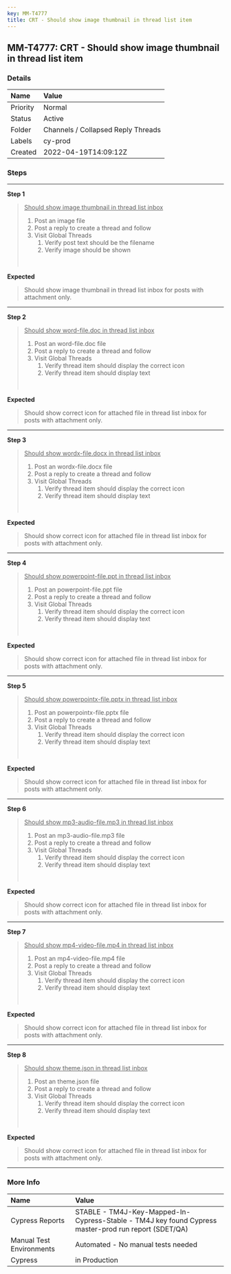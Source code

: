 ```yaml
---
key: MM-T4777
title: CRT - Should show image thumbnail in thread list item
---
```


## MM-T4777: CRT - Should show image thumbnail in thread list item

### Details

| Name     | Value                              |
| :------- | :--------------------------------- |
| Priority | Normal                             |
| Status   | Active                             |
| Folder   | Channels / Collapsed Reply Threads |
| Labels   | cy-prod                            |
| Created  | 2022-04-19T14:09:12Z               |

### Steps

<hr/>

**Step 1**

> <article><u>Should show image thumbnail in thread list inbox</u><ol><li>Post an image file</li><li>Post a reply to create a thread and follow</li><li>Visit Global Threads<ol><li>Verify post text should be the filename </li><li>Verify image should be shown</li></ol></li></ol><br /></article>

**Expected**

> <article>Should show image thumbnail in thread list inbox for posts with attachment only.</article>

<hr/>

**Step 2**

> <article><u>Should show word-file.doc in thread list inbox</u><ol><li>Post an word-file.doc file</li><li>Post a reply to create a thread and follow</li><li>Visit Global Threads<ol><li>Verify thread item should display the correct icon</li><li>Verify thread item should display text</li></ol></li></ol><br /></article>

**Expected**

> <article>Should show correct icon for attached file in thread list inbox for posts with attachment only.</article>

<hr/>

**Step 3**

> <article><u>Should show wordx-file.docx in thread list inbox</u><ol><li>Post an wordx-file.docx file</li><li>Post a reply to create a thread and follow</li><li>Visit Global Threads<ol><li>Verify thread item should display the correct icon</li><li>Verify thread item should display text</li></ol></li></ol><br /></article>

**Expected**

> <article>Should show correct icon for attached file in thread list inbox for posts with attachment only.</article>

<hr/>

**Step 4**

> <article><u>Should show powerpoint-file.ppt in thread list inbox</u><ol><li>Post an powerpoint-file.ppt file</li><li>Post a reply to create a thread and follow</li><li>Visit Global Threads<ol><li>Verify thread item should display the correct icon</li><li>Verify thread item should display text</li></ol></li></ol><br /></article>

**Expected**

> <article>Should show correct icon for attached file in thread list inbox for posts with attachment only.</article>

<hr/>

**Step 5**

> <article><u>Should show powerpointx-file.pptx in thread list inbox</u><ol><li>Post an powerpointx-file.pptx file</li><li>Post a reply to create a thread and follow</li><li>Visit Global Threads<ol><li>Verify thread item should display the correct icon</li><li>Verify thread item should display text</li></ol></li></ol><br /></article>

**Expected**

> <article>Should show correct icon for attached file in thread list inbox for posts with attachment only.</article>

<hr/>

**Step 6**

> <article><u>Should show mp3-audio-file.mp3 in thread list inbox</u><ol><li>Post an mp3-audio-file.mp3 file</li><li>Post a reply to create a thread and follow</li><li>Visit Global Threads<ol><li>Verify thread item should display the correct icon</li><li>Verify thread item should display text</li></ol></li></ol><br /></article>

**Expected**

> <article>Should show correct icon for attached file in thread list inbox for posts with attachment only.</article>

<hr/>

**Step 7**

> <article><u>Should show mp4-video-file.mp4 in thread list inbox</u><ol><li>Post an mp4-video-file.mp4 file</li><li>Post a reply to create a thread and follow</li><li>Visit Global Threads<ol><li>Verify thread item should display the correct icon</li><li>Verify thread item should display text</li></ol></li></ol><br /></article>

**Expected**

> <article>Should show correct icon for attached file in thread list inbox for posts with attachment only.</article>

<hr/>

**Step 8**

> <article><u>Should show theme.json in thread list inbox</u><ol><li>Post an theme.json file</li><li>Post a reply to create a thread and follow</li><li>Visit Global Threads<ol><li>Verify thread item should display the correct icon</li><li>Verify thread item should display text</li></ol></li></ol><br /></article>

**Expected**

> <article>Should show correct icon for attached file in thread list inbox for posts with attachment only.</article>

<hr/>

### More Info

| Name                     | Value                                                                                                |
| :----------------------- | :--------------------------------------------------------------------------------------------------- |
| Cypress Reports          | STABLE - TM4J-Key-Mapped-In-Cypress-Stable - TM4J key found Cypress master-prod run report (SDET/QA) |
| Manual Test Environments | Automated - No manual tests needed                                                                   |
| Cypress                  | in Production                                                                                        |
